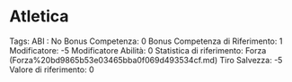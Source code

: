 # Atletica

Tags: ABI
: No
Bonus Competenza: 0
Bonus Competenza di Riferimento: 1
Modificatore: -5
Modificatore  Abilità: 0
Statistica di riferimento: Forza (Forza%20bd9865b53e03465bba0f069d493534cf.md)
Tiro Salvezza: -5
Valore di riferimento: 0